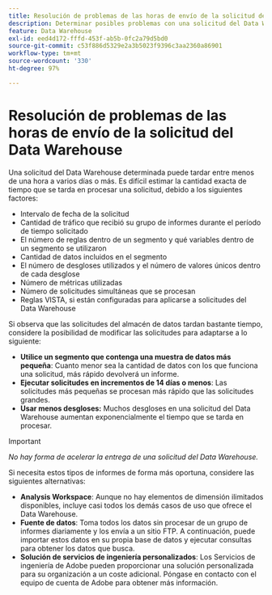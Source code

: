 ```yaml
---
title: Resolución de problemas de las horas de envío de la solicitud del Data Warehouse
description: Determinar posibles problemas con una solicitud del Data Warehouse que puede prolongar las horas de envío.
feature: Data Warehouse
exl-id: eed4d172-fffd-453f-ab5b-0fc2a79d5bd0
source-git-commit: c53f886d5329e2a3b5023f9396c3aa2360a86901
workflow-type: tm+mt
source-wordcount: '330'
ht-degree: 97%

---
```


# Resolución de problemas de las horas de envío de la solicitud del Data Warehouse

Una solicitud del Data Warehouse determinada puede tardar entre menos de una hora a varios días o más. Es difícil estimar la cantidad exacta de tiempo que se tarda en procesar una solicitud, debido a los siguientes factores:

* Intervalo de fecha de la solicitud
* Cantidad de tráfico que recibió su grupo de informes durante el período de tiempo solicitado
* El número de reglas dentro de un segmento y qué variables dentro de un segmento se utilizaron
* Cantidad de datos incluidos en el segmento
* El número de desgloses utilizados y el número de valores únicos dentro de cada desglose
* Número de métricas utilizadas
* Número de solicitudes simultáneas que se procesan
* Reglas VISTA, si están configuradas para aplicarse a solicitudes del Data Warehouse

Si observa que las solicitudes del almacén de datos tardan bastante tiempo, considere la posibilidad de modificar las solicitudes para adaptarse a lo siguiente:

* **Utilice un segmento que contenga una muestra de datos más pequeña**: Cuanto menor sea la cantidad de datos con los que funciona una solicitud, más rápido devolverá un informe.
* **Ejecutar solicitudes en incrementos de 14 días o menos**: Las solicitudes más pequeñas se procesan más rápido que las solicitudes grandes.
* **Usar menos desgloses:** Muchos desgloses en una solicitud del Data Warehouse aumentan exponencialmente el tiempo que se tarda en procesar.

>[!IMPORTANT]
>
> *No hay forma de acelerar la entrega de una solicitud del Data Warehouse.*

Si necesita estos tipos de informes de forma más oportuna, considere las siguientes alternativas:

* **Analysis Workspace**: Aunque no hay elementos de dimensión ilimitados disponibles, incluye casi todos los demás casos de uso que ofrece el Data Warehouse.
* **Fuente de datos**: Toma todos los datos sin procesar de un grupo de informes diariamente y los envía a un sitio FTP. A continuación, puede importar estos datos en su propia base de datos y ejecutar consultas para obtener los datos que busca.
* **Solución de servicios de ingeniería personalizados**: Los Servicios de ingeniería de Adobe pueden proporcionar una solución personalizada para su organización a un coste adicional. Póngase en contacto con el equipo de cuenta de Adobe para obtener más información.
